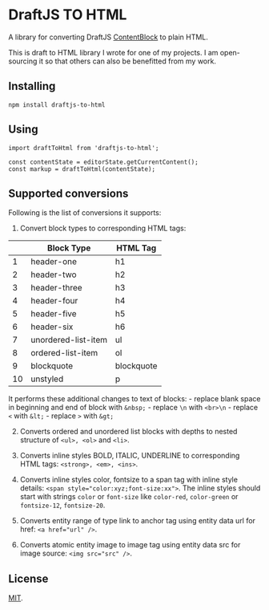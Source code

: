 # DraftJS TO HTML

A library for converting DraftJS [ContentBlock](https://facebook.github.io/draft-js/docs/api-reference-content-block.html#content) to plain HTML.

This is draft to HTML library I wrote for one of my projects. I am open-sourcing it so that others can also be benefitted from my work.

## Installing

`npm install draftjs-to-html`

## Using

```
import draftToHtml from 'draftjs-to-html';

const contentState = editorState.getCurrentContent();
const markup = draftToHtml(contentState);
```

## Supported conversions
Following is the list of conversions it supports:

1. Convert block types to corresponding HTML tags:

  || Block Type | HTML Tag |
  | -------- | -------- | -------- |
  | 1 | header-one | h1 |
  | 2 | header-two | h2 |
  | 3 | header-three | h3 |
  | 4 | header-four | h4 |
  | 5 | header-five | h5 |
  | 6 | header-six | h6 |
  | 7 | unordered-list-item | ul |
  | 8 | ordered-list-item | ol |
  | 9 | blockquote | blockquote |
  | 10 | unstyled | p |

  It performs these additional changes to text of blocks:
    - replace blank space in beginning and end of block with `&nbsp;`
    - replace `\n` with `<br>\n`
    - replace `<` with `&lt;`
    - replace `>` with `&gt;`
    
2. Converts ordered and unordered list blocks with depths to nested structure of `<ul>, <ol>` and `<li>`.

3. Converts inline styles BOLD, ITALIC, UNDERLINE to corresponding HTML tags: `<strong>, <em>, <ins>`.

4. Converts inline styles color, fontsize to a span tag with inline style details:
`<span style="color:xyz;font-size:xx">`. The inline styles should start with strings `color` or `font-size` like `color-red`, `color-green` or `fontsize-12`, `fontsize-20`.

5. Converts entity range of type link to anchor tag using entity data url for href: `<a href="url" />`.

6. Converts atomic entity image to image tag using entity data src for image source: `<img src="src" />`.


## License
[MIT](https://opensource.org/licenses/MIT).
